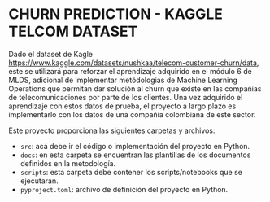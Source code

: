# CHURN PREDICTION - KAGGLE TELCOM DATASET

Dado el dataset de Kagle https://www.kaggle.com/datasets/nushkaa/telecom-customer-churn/data, este se utilizará para reforzar el
aprendizaje adquirido en el módulo 6 de MLDS, adicional de implementar metódologias de Machine Learning Operations que permitan dar solución al churn que existe en las 
compañias de telecomunicaciones por parte de los clientes. Una vez adquirido el aprendizaje con estos datos de prueba, el proyecto a largo plazo es implementarlo con los datos
de una compañia colombiana de este sector. 

Este proyecto proporciona las siguientes carpetas y archivos:

* `src`: acá debe ir el código o implementación del proyecto en Python.
* `docs`: en esta carpeta se encuentran las plantillas de los documentos definidos en la metodología.
* `scripts`: esta carpeta debe contener los scripts/notebooks que se ejecutarán.
* `pyproject.toml`: archivo de definición del proyecto en Python.
